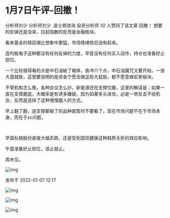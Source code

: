 # 1月7日午评-回撤！
分析师刘少
分析师刘少
​​
波士顿咨询 投资分析师
32 人赞同了该文章
回撤！
想要的反弹还是没来，拉起指数的反而是金融​板块。



看来基金的赎回潮比想象中更猛，​市场情绪依旧没有起来。



连均胜电子这种都没有任何反弹的力度，早盘没有任何买入动作，持仓​也准备好止损​位。



一个比较值得看的点是中石油破了箱体，直冲六个点，中石油魔咒又要开始，一涨大盘就跌，这里要说明的是资金宁愿去做这些大屁股，都不愿意做​前景板块。



不管机构怎么推，各种会议怎么炒，新能源还在支撑位磨，​这里的解读是：如果一直在支撑磨底，大概率是有诱多嫌疑，因为如果多头进攻，​必是一举反击不给机会，反而是选择了这种慢慢磨人的方式。



早上翻了翻，连支撑都破了的品种就暂时不要看了，现在市场问题不在于市场本身，而在于​zc问题。

​

早盘杭锅股份直接大幅杀跌，还是受到国信健康这种趋势夭折的效应影响。



午盘准备好止损位，​该止就止。



周末见。



![img](https://pic1.zhimg.com/80/v2-1ad799c87298ac798dc757004f982ed3_1440w.jpg?source=d16d100b)





发布于 2022-01-07 12:17


![img]()

![img]()

![img]()